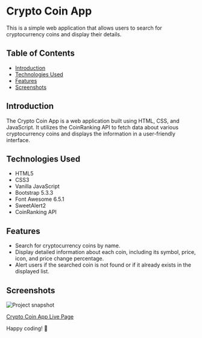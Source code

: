 # Crypto Coin App

This is a simple web application that allows users to search for cryptocurrency coins and display their details.

## Table of Contents

- [Introduction](#introduction)
- [Technologies Used](#technologies-used)
- [Features](#features)
- [Screenshots](#Screenshots)


## Introduction

The Crypto Coin App is a web application built using HTML, CSS, and JavaScript. It utilizes the CoinRanking API to fetch data about various cryptocurrency coins and displays the information in a user-friendly interface.

## Technologies Used

- HTML5
- CSS3
- Vanilla JavaScript
- Bootstrap 5.3.3
- Font Awesome 6.5.1
- SweetAlert2
- CoinRanking API

## Features

- Search for cryptocurrency coins by name.
- Display detailed information about each coin, including its symbol, price, icon, and price change percentage.
- Alert users if the searched coin is not found or if it already exists in the displayed list.



## Screenshots
![Project snapshot](./video.gif) 

[Crypto Coin App Live Page](https://sedadiriker.github.io/Clarusway-BootCamp-/JAVASCR%C4%B0PT/countr%C4%B1es/)

Happy coding! :rocket: